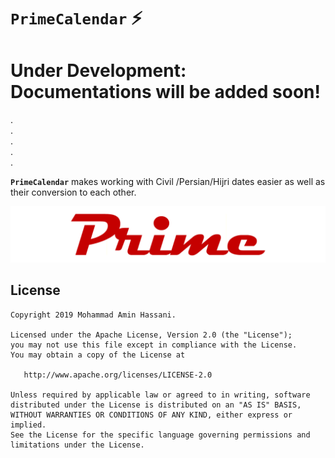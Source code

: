 # `PrimeCalendar` :zap:
  
# Under Development: Documentations will be added soon!  
.  
.  
.  
.  
.  
  
**`PrimeCalendar`** makes working with Civil /Persian/Hijri dates easier as well as their conversion to each other.
  
![](static/prime_logo.png)
  

License
--------
```
Copyright 2019 Mohammad Amin Hassani.

Licensed under the Apache License, Version 2.0 (the "License");
you may not use this file except in compliance with the License.
You may obtain a copy of the License at

   http://www.apache.org/licenses/LICENSE-2.0

Unless required by applicable law or agreed to in writing, software
distributed under the License is distributed on an "AS IS" BASIS,
WITHOUT WARRANTIES OR CONDITIONS OF ANY KIND, either express or implied.
See the License for the specific language governing permissions and
limitations under the License.
```
